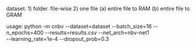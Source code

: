 dataset:
    1) folder. file-wise
    2) one file 
        (a) entire file to RAM
        (b) entire file to GRAM

usage:
    python -m cnbv --dataset=dataset --batch_size=16 --n_epochs=400 --results=results.csv --net_arch=nbv-net1 \
    --learning_rate=1e-4 --dropout_prob=0.3